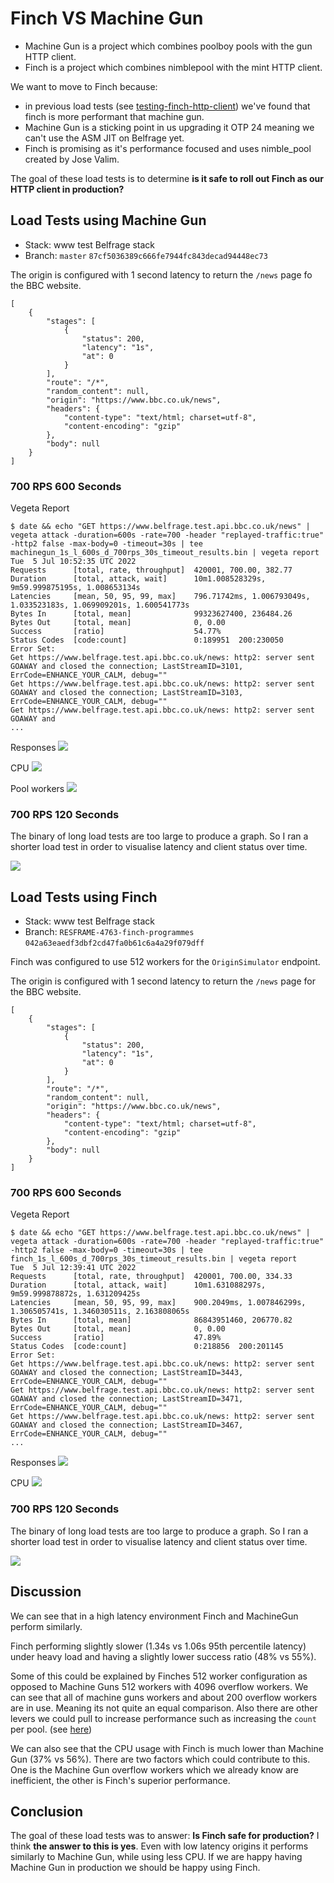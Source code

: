 # Finch VS Machine Gun
- Machine Gun is a project which combines poolboy pools with the gun HTTP client.
- Finch is a project which combines nimblepool with the mint HTTP client.

We want to move to Finch because:
- in previous load tests (see [testing-finch-http-client](./2021-09-20-testing-finch-http-client.md)) we've found that finch is more performant that machine gun.
- Machine Gun is a sticking point in us upgrading it OTP 24 meaning we can't use the ASM JIT on Belfrage yet.
- Finch is promising as it's performance focused and uses nimble_pool created by Jose Valim.

The goal of these load tests is to determine **is it safe to roll out Finch as our HTTP client in production?**

## Load Tests using Machine Gun
- Stack: www test Belfrage stack
- Branch:  `master` `87cf5036389c666fe7944fc843decad94448ec73`

The origin is configured with 1 second latency to return the `/news` page fo the BBC website.
```
[
    {
        "stages": [
            {
                "status": 200,
                "latency": "1s",
                "at": 0
            }
        ],
        "route": "/*",
        "random_content": null,
        "origin": "https://www.bbc.co.uk/news",
        "headers": {
            "content-type": "text/html; charset=utf-8",
            "content-encoding": "gzip"
        },
        "body": null
    }
]
```

###  700 RPS 600 Seconds
Vegeta Report
```
$ date && echo "GET https://www.belfrage.test.api.bbc.co.uk/news" | vegeta attack -duration=600s -rate=700 -header "replayed-traffic:true" -http2 false -max-body=0 -timeout=30s | tee machinegun_1s_l_600s_d_700rps_30s_timeout_results.bin | vegeta report
Tue  5 Jul 10:52:35 UTC 2022
Requests      [total, rate, throughput]  420001, 700.00, 382.77
Duration      [total, attack, wait]      10m1.008528329s, 9m59.999875195s, 1.008653134s
Latencies     [mean, 50, 95, 99, max]    796.71742ms, 1.006793049s, 1.033523183s, 1.069909201s, 1.600541773s
Bytes In      [total, mean]              99323627400, 236484.26
Bytes Out     [total, mean]              0, 0.00
Success       [ratio]                    54.77%
Status Codes  [code:count]               0:189951  200:230050
Error Set:
Get https://www.belfrage.test.api.bbc.co.uk/news: http2: server sent GOAWAY and closed the connection; LastStreamID=3101, ErrCode=ENHANCE_YOUR_CALM, debug=""
Get https://www.belfrage.test.api.bbc.co.uk/news: http2: server sent GOAWAY and closed the connection; LastStreamID=3103, ErrCode=ENHANCE_YOUR_CALM, debug=""
Get https://www.belfrage.test.api.bbc.co.uk/news: http2: server sent GOAWAY and
...
```


Responses
![](./img/2022-07-05-finch-vs-machinegun/machinegun_600s_700rps_reponses.png)

CPU
![](./img/2022-07-05-finch-vs-machinegun/machinegun_600s_700rps_cpu.png)

Pool workers
![](./img/2022-07-05-finch-vs-machinegun/machinegun_600s_700rps_workers.png)

### 700 RPS 120 Seconds
The binary of long load tests are too large to produce a graph. So I ran a shorter load test in order to visualise latency and client status over time.

![](./img/2022-07-05-finch-vs-machinegun/machinegun_1s_l_120s_d_700rps_30s_timeout_results_plot.png)


## Load Tests using Finch 
- Stack: www test Belfrage stack
- Branch:  `RESFRAME-4763-finch-programmes` `042a63eaedf3dbf2cd47fa0b61c6a4a29f079dff`

Finch was configured to use 512 workers for the `OriginSimulator` endpoint.

The origin is configured with 1 second latency to return the `/news` page for the BBC website.
```
[
    {
        "stages": [
            {
                "status": 200,
                "latency": "1s",
                "at": 0
            }
        ],
        "route": "/*",
        "random_content": null,
        "origin": "https://www.bbc.co.uk/news",
        "headers": {
            "content-type": "text/html; charset=utf-8",
            "content-encoding": "gzip"
        },
        "body": null
    }
]
```

###  700 RPS 600 Seconds
Vegeta Report
```
$ date && echo "GET https://www.belfrage.test.api.bbc.co.uk/news" | vegeta attack -duration=600s -rate=700 -header "replayed-traffic:true" -http2 false -max-body=0 -timeout=30s | tee finch_1s_l_600s_d_700rps_30s_timeout_results.bin | vegeta report
Tue  5 Jul 12:39:41 UTC 2022
Requests      [total, rate, throughput]  420001, 700.00, 334.33
Duration      [total, attack, wait]      10m1.631088297s, 9m59.999878872s, 1.631209425s
Latencies     [mean, 50, 95, 99, max]    900.2049ms, 1.007846299s, 1.306505741s, 1.346030511s, 2.163808065s
Bytes In      [total, mean]              86843951460, 206770.82
Bytes Out     [total, mean]              0, 0.00
Success       [ratio]                    47.89%
Status Codes  [code:count]               0:218856  200:201145
Error Set:
Get https://www.belfrage.test.api.bbc.co.uk/news: http2: server sent GOAWAY and closed the connection; LastStreamID=3443, ErrCode=ENHANCE_YOUR_CALM, debug=""
Get https://www.belfrage.test.api.bbc.co.uk/news: http2: server sent GOAWAY and closed the connection; LastStreamID=3471, ErrCode=ENHANCE_YOUR_CALM, debug=""
Get https://www.belfrage.test.api.bbc.co.uk/news: http2: server sent GOAWAY and closed the connection; LastStreamID=3467, ErrCode=ENHANCE_YOUR_CALM, debug=""
...
```


Responses
![](./img/2022-07-05-finch-vs-machinegun/finch_600s_700rps_responses.png)

CPU
![](./img/2022-07-05-finch-vs-machinegun/finch_600s_700rps_cpu.png)


### 700 RPS 120 Seconds
The binary of long load tests are too large to produce a graph. So I ran a shorter load test in order to visualise latency and client status over time.

![](./img/2022-07-05-finch-vs-machinegun/finch_1s_l_120s_d_700rps_30s_timeout_results_plot.png)



## Discussion
We can see that in a high latency environment Finch and MachineGun perform similarly.

Finch performing slightly slower (1.34s vs 1.06s 95th percentile latency) under heavy load and having a slightly lower success ratio (48% vs 55%).

Some of this could be explained by Finches 512 worker configuration as opposed to Machine Guns 512 workers with 4096 overflow workers. We can see that all of machine guns workers and about 200 overflow workers are in use. Meaning its not quite an equal comparison. Also there are other levers we could pull to increase performance such as increasing the `count` per pool. (see [here](https://github.com/bbc/belfrage/pull/1484))

We can also see that the CPU usage with Finch is much lower than Machine Gun (37% vs 56%). There are two factors which could contribute to this. One is the Machine Gun overflow workers which we already know are inefficient, the other is Finch's superior performance.

## Conclusion
The goal of these load tests was to answer: **Is Finch safe for production?** I think **the answer to this is yes**. Even with low latency origins it performs similarly to Machine Gun, while using less CPU. If we are happy having Machine Gun in production we should be happy using Finch. 




